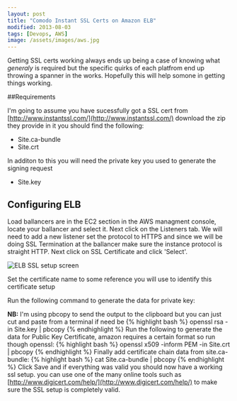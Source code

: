 ```yaml
---
layout: post
title: "Comodo Instant SSL Certs on Amazon ELB"
modified: 2013-08-03
tags: [Devops, AWS]
image: /assets/images/aws.jpg
---
```


Getting SSL certs working always ends up being a case of knowing what *generaly* is required but the specific quirks of each platfrom end up throwing a spanner in the works. Hopefully this will help somone in getting things working.

##Requirements

I'm going to assume you have sucessfully got a SSL cert from [http://www.instantssl.com/](http://www.instantssl.com/) download the zip they provide in it you should find the following:

   * Site.ca-bundle
   * Site.crt

In additon to this you will need the private key you used to generate the signing request

   * Site.key

## Configuring ELB

Load ballancers are in the EC2 section in the AWS managment console, locate your ballancer and select it. Next click on the Listeners tab. We will need to add a new listener set the protocol to HTTPS and since we will be doing SSL Termination at the ballancer make sure the instance protocol is straight HTTP. Next click on SSL Certificate and click 'Select'.

![ELB SSL setup screen][1]

Set the certificate name to some reference you will use to identify this certificate setup

Run the following command to generate the data for private key:

**NB:** I'm using pbcopy to send the output to the clipboard but you can just cut and paste from a terminal if need be
{% highlight bash %}
	openssl rsa -in Site.key | pbcopy
  {% endhighlight %}
Run the following to generate the data for Public Key Certificate, amazon requires a certain format so run though openssl:
{% highlight bash %}
	openssl x509 -inform PEM -in Site.crt | pbcopy
  {% endhighlight %}
Finally add certificate chain data from site.ca-bundle:
{% highlight bash %}
	cat Site.ca-bundle | pbcopy
  {% endhighlight %}
Click Save and if everything was valid you should now have a working ssl setup. you can use one of the many online tools such as [http://www.digicert.com/help/](http://www.digicert.com/help/) to make sure the SSL setup is completely valid.

[1]: http://dl.dropbox.com/u/78443198/apps/scriptogram/aws-ssl.png
